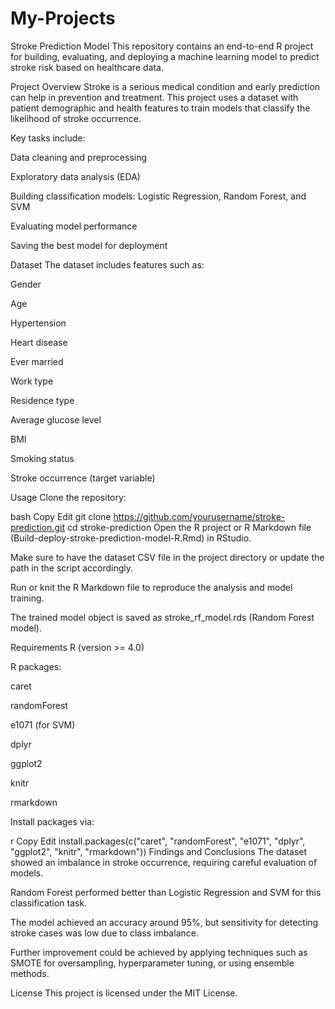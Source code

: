 # My-Projects
Stroke Prediction Model
This repository contains an end-to-end R project for building, evaluating, and deploying a machine learning model to predict stroke risk based on healthcare data.

Project Overview
Stroke is a serious medical condition and early prediction can help in prevention and treatment. This project uses a dataset with patient demographic and health features to train models that classify the likelihood of stroke occurrence.

Key tasks include:

Data cleaning and preprocessing

Exploratory data analysis (EDA)

Building classification models: Logistic Regression, Random Forest, and SVM

Evaluating model performance

Saving the best model for deployment

Dataset
The dataset includes features such as:

Gender

Age

Hypertension

Heart disease

Ever married

Work type

Residence type

Average glucose level

BMI

Smoking status

Stroke occurrence (target variable)

Usage
Clone the repository:

bash
Copy
Edit
git clone https://github.com/yourusername/stroke-prediction.git
cd stroke-prediction
Open the R project or R Markdown file (Build-deploy-stroke-prediction-model-R.Rmd) in RStudio.

Make sure to have the dataset CSV file in the project directory or update the path in the script accordingly.

Run or knit the R Markdown file to reproduce the analysis and model training.

The trained model object is saved as stroke_rf_model.rds (Random Forest model).

Requirements
R (version >= 4.0)

R packages:

caret

randomForest

e1071 (for SVM)

dplyr

ggplot2

knitr

rmarkdown

Install packages via:

r
Copy
Edit
install.packages(c("caret", "randomForest", "e1071", "dplyr", "ggplot2", "knitr", "rmarkdown"))
Findings and Conclusions
The dataset showed an imbalance in stroke occurrence, requiring careful evaluation of models.

Random Forest performed better than Logistic Regression and SVM for this classification task.

The model achieved an accuracy around 95%, but sensitivity for detecting stroke cases was low due to class imbalance.

Further improvement could be achieved by applying techniques such as SMOTE for oversampling, hyperparameter tuning, or using ensemble methods.

License
This project is licensed under the MIT License.

